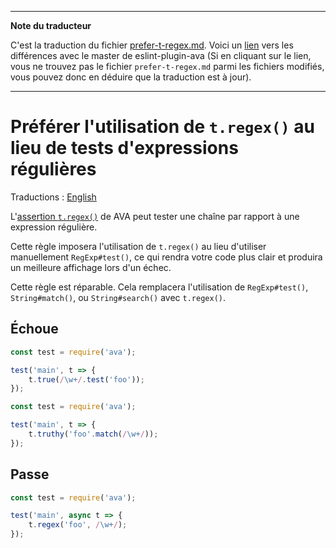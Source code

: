 ___
**Note du traducteur**

C'est la traduction du fichier [prefer-t-regex.md](https://github.com/avajs/eslint-plugin-ava/blob/master/docs/rules/prefer-t-regex.md). Voici un [lien](https://github.com/avajs/eslint-plugin-ava/compare/7542453058c30ebbc79c7bfeb689492fce226d8f...master#diff-9372c2f5b0ed65e5b60411abbca8bb71) vers les différences avec le master de eslint-plugin-ava (Si en cliquant sur le lien, vous ne trouvez pas le fichier `prefer-t-regex.md` parmi les fichiers modifiés, vous pouvez donc en déduire que la traduction est à jour).
___
# Préférer l'utilisation de `t.regex()` au lieu de tests d'expressions régulières

Traductions : [English](https://github.com/avajs/eslint-plugin-ava/blob/master/docs/rules/prefer-t-regex.md)

L'[assertion `t.regex()`](https://github.com/avajs/ava-docs/blob/master/fr_FR/docs/03-assertions.md#regexcontents-regex-message) de AVA peut tester une chaîne par rapport à une expression régulière.

Cette règle imposera l'utilisation de `t.regex()` au lieu d'utiliser manuellement `RegExp#test()`, ce qui rendra votre code plus clair et produira un meilleure affichage lors d'un échec.

Cette règle est réparable. Cela remplacera l'utilisation de `RegExp#test()`, `String#match()`, ou `String#search()` avec `t.regex()`.


## Échoue

```js
const test = require('ava');

test('main', t => {
	t.true(/\w+/.test('foo'));
});
```

```js
const test = require('ava');

test('main', t => {
	t.truthy('foo'.match(/\w+/));
});
```


## Passe

```js
const test = require('ava');

test('main', async t => {
	t.regex('foo', /\w+/);
});
```

